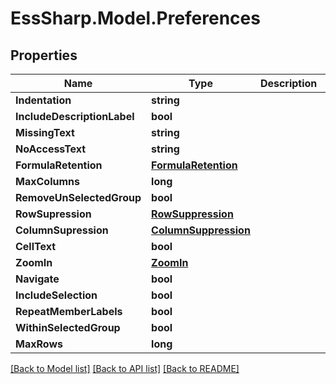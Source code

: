 # EssSharp.Model.Preferences

## Properties

Name | Type | Description | Notes
------------ | ------------- | ------------- | -------------
**Indentation** | **string** |  | [optional] 
**IncludeDescriptionLabel** | **bool** |  | [optional] 
**MissingText** | **string** |  | [optional] 
**NoAccessText** | **string** |  | [optional] 
**FormulaRetention** | [**FormulaRetention**](FormulaRetention.md) |  | [optional] 
**MaxColumns** | **long** |  | [optional] 
**RemoveUnSelectedGroup** | **bool** |  | [optional] 
**RowSupression** | [**RowSuppression**](RowSuppression.md) |  | [optional] 
**ColumnSupression** | [**ColumnSuppression**](ColumnSuppression.md) |  | [optional] 
**CellText** | **bool** |  | [optional] 
**ZoomIn** | [**ZoomIn**](ZoomIn.md) |  | [optional] 
**Navigate** | **bool** |  | [optional] 
**IncludeSelection** | **bool** |  | [optional] 
**RepeatMemberLabels** | **bool** |  | [optional] 
**WithinSelectedGroup** | **bool** |  | [optional] 
**MaxRows** | **long** |  | [optional] 

[[Back to Model list]](../README.md#documentation-for-models) [[Back to API list]](../README.md#documentation-for-api-endpoints) [[Back to README]](../README.md)


